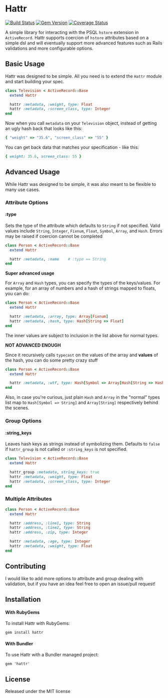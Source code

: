 Hattr
=====

[![Build Status](https://travis-ci.org/arempe93/hattr.svg?branch=master)](https://travis-ci.org/arempe93/hattr)
[![Gem Version](https://badge.fury.io/rb/hattr.svg)](https://rubygems.org/gems/hattr)
[![Coverage Status](https://coveralls.io/repos/arempe93/hattr/badge.svg?branch=master&service=github)](https://coveralls.io/github/arempe93/hattr?branch=master)

A simple library for interacting with the PSQL `hstore` extension in `ActiveRecord`. Hattr supports coercion of `hstore` attributes based on a simple dsl and will eventually support more advanced features such as Rails validations and more configurable options.

## Basic Usage

Hattr was designed to be simple. All you need is to extend the `Hattr` module and start building your spec.

```ruby
class Television < ActiveRecord::Base
  extend Hattr

  hattr :metadata, :weight, type: Float
  hattr :metadata, :screen_class, type: Integer
end
```

Now when you call `metadata` on your `Television` object, instead of getting an ugly hash back that looks like this:

```ruby
{ "weight" => "35.6", "screen_class" => "55" }
```

You can get back data that matches your specification - like this:

```ruby
{ weight: 35.6, screen_class: 55 }
```

## Advanced Usage

While Hattr was designed to be simple, it was also meant to be flexible to many use cases.

### Attribute Options

#### :type

Sets the type of the attribute which defaults to `String` if not specified. Valid values include `String`, `Integer`, `Fixnum`, `Float`, `Symbol`, `Array`, and `Hash`. Errors may be raised if coercion cannot be completed

```ruby
class Person < ActiveRecord::Base
  extend Hattr

  hattr :metadata, :name    # :type == String
end
```
**Super advanced usage**

For `Array` and `Hash` types, you can specify the types of the keys/values. For example, for an array of numbers and a hash of strings mapped to floats, you can do:

```ruby
class Person < ActiveRecord::Base
  extend Hattr

  hattr :metadata, :array, type: Array[Fixnum]
  hattr :metadata, :hash, type: Hash[String => Float]
end
```

The inner values are subject to inclusion in the list above for normal types.

**NOT ADVANCED ENOUGH**

Since it recursively calls `typecast` on the values of the array and **values** of the hash, you can do some pretty crazy stuff

```ruby
class Person < ActiveRecord::Base
  extend Hattr

  hattr :metadata, :wtf, type: Hash[Symbol => Array[Hash[String => Hash[Symbol => Float]]]]
end
```

Also, in case you're curious, just plain `Hash` and `Array` in the "normal" types list map to `Hash[Symbol => String]` and `Array[String]` respectively behind the scenes.

### Group Options

#### :string_keys

Leaves hash keys as strings instead of symbolizing them. Defaults to `false` if `hattr_group` is not called or `:string_keys` is not specified.

```ruby
class Television < ActiveRecord::Base
  extend Hattr

  hattr_group :metadata, string_keys: true
  hattr :metadata, :weight, type: Float
  hattr :metadata, :screen_class, type: Integer
end
```

### Multiple Attributes

```ruby
class Person < ActiveRecord::Base
  extend Hattr

  hattr :address, :line1, type: String
  hattr :address, :line2, type: String
  hattr :address, :zip, type: Integer

  hattr :metadata, :age, type: Integer
  hattr :metadata, :weight, type: Float
end
```

## Contributing

I would like to add more options to attribute and group dealing with validation, but if you have an idea feel free to open an issue/pull request!

## Installation

#### With RubyGems

To install Hattr with RubyGems:

```
gem install hattr
```

#### With Bundler

To use Hattr with a Bundler managed project:

```
gem 'hattr'
```

## License

Released under the MIT license
